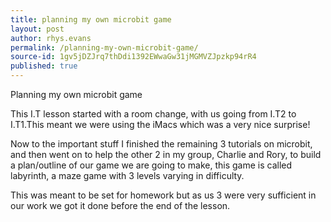```yaml
---
title: planning my own microbit game
layout: post
author: rhys.evans
permalink: /planning-my-own-microbit-game/
source-id: 1gv5jDZJrq7thDdi1392EWwaGw31jMGMVZJpzkp94rR4
published: true
---
```

Planning my own microbit game

This I.T lesson started with a room change, with us going from I.T2 to I.T1.This meant we were using the iMacs which was a very nice surprise!

Now to the important stuff I finished the remaining 3 tutorials on microbit, and then went on to help the other 2 in my group, Charlie and Rory, to build a plan/outline of our game we are going to make, this game is called labyrinth, a maze game with 3 levels varying in difficulty.

This was meant to be set for homework but as us 3 were very sufficient in our work we got it done before the end of the lesson.  

